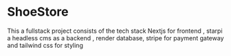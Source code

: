 # ShoeStore
This a fullstack project consists of the tech stack Nextjs for frontend , starpi a headless cms as a backend , render database, stripe for payment gateway and tailwind css for styling 
